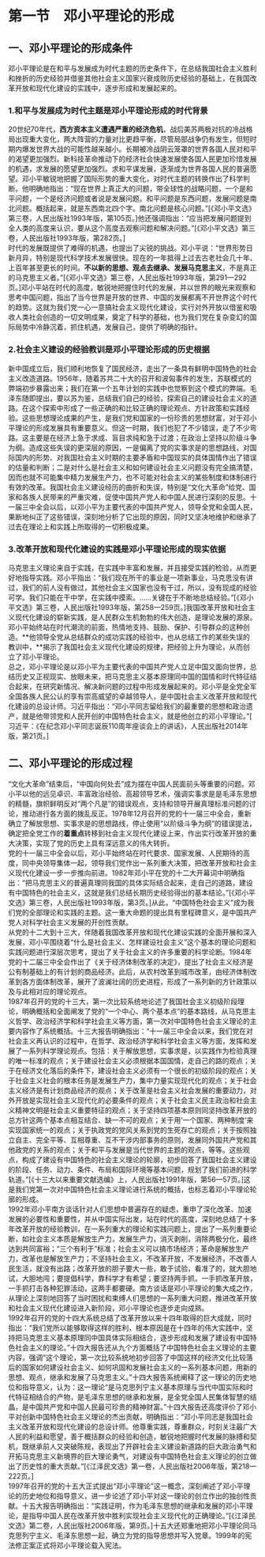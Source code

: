 # 第一节　邓小平理论的形成

## 一、邓小平理论的形成条件

邓小平理论是在和平与发展成为时代主题的历史条件下，在总结我国社会主义胜利和挫折的历史经验并借鉴其他社会主义国家兴衰成败历史经验的基础上，在我国改革开放和现代化建设的实践中，逐步形成和发展起来的。  

### 1.和平与发展成为时代主题是邓小平理论形成的时代背景

20世纪70年代，**西方资本主义遭遇严重的经济危机**，战后美苏两极对抗的冷战格局出现重大变化，两大阵营的力量对比更趋平衡，尽管局部战争仍有发生，但短时期内爆发世界大战的可能性越来越小。长期被冷战阴云笼罩的世界各国人民对和平的渴望更加强烈。新科技革命推动下的经济社会快速发展使各国人民更加珍惜发展的机遇，求发展的愿望更加强烈。求和平谋发展，逐渐成为世界各国人民的普遍愿望。邓小平敏锐地把握了国际形势的重大变化，对时代主题的转换作出了科学判断。他明确地指出：“现在世界上真正大的问题，带全球性的战略问题，一个是和平问题，一个是经济问题或者说是发展问题。和平问题是东西问题，发展问题是南北问题。概括起来，就是东西南北四个字。南北问题是核心问题。”[《邓小平文选》第三卷，人民出版社1993年版，第105页。]他还强调指出：“应当把发展问题提到全人类的高度来认识，要从这个高度去观察问题和解决问题。”[《邓小平文选》第三卷，人民出版社1993年版，第282页。]  
时代的发展既提供了难得的机遇，也提出了尖锐的挑战。邓小平说：“世界形势日新月异，特别是现代科学技术发展很快。现在的一年抵得上过去古老社会几十年、上百年甚至更长的时间。**不以新的思想、观点去继承、发展马克思主义**，不是真正的马克思主义者。”[《邓小平文选》第三卷，人民出版社1993年版，第291—292页。]邓小平站在时代的高度，敏锐地把握住时代的发展，并以世界的眼光来观察和思考中国问题，指出了当今世界是开放的世界、中国的发展都离不开世界这个时代的趋势。这就为我们党一心一意搞社会主义现代化建设，实行对外开放以借鉴和吸收人类社会创造的一切文明成果，奠定了科学的基础，也为我们党在复杂变幻的国际局势中冷静沉着，抓住机遇，发展自己，提供了明确的指针。  

### 2.社会主义建设的经验教训是邓小平理论形成的历史根据

新中国成立后，我们顺利地恢复了国民经济，走出了一条具有鲜明中国特色的社会主义改造道路。1956年，随着苏共二十大的召开和波匈事件的发生，苏联模式的弊端初步暴露出来；我们在第一个五年计划的实践中也觉察到这个模式的弊端。毛泽东随即提出，要以苏为鉴，总结我们自己的经验，探索自己的建设社会主义的道路。在这个探索中形成了一些正确的和比较正确的理论观点、方针政策和实践经验。这些思想理论成果的产生，是我们党和国家的一份珍贵的思想财富，对于邓小平理论的形成发展具有重要意义。但这一时期，我们也犯了不少错误，走了不少弯路。这主要是在经济上急于求成、盲目求纯和急于过渡；在政治上坚持以阶级斗争为纲。造成这些失误的更深层的原因，一是偏离了党的实事求是的思想路线，对国际国内的形势、对我国社会主义时期的主要矛盾和中国现实的具体国情作出了错误的估量和判断；二是对什么是社会主义和如何建设社会主义问题没有完全搞清楚，因而也就不可能集中精力发展生产力，也不可能对社会主义的某些制度和体制进行有效的改革。我国社会主义建设经历的曲折和失误，特别是“文化大革命”给党、国家和各族人民带来的严重灾难，促使中国共产党人和中国人民进行深刻的反思。十一届三中全会以后，以邓小平为主要代表的中国共产党人，领导全党和全国人民，果断地纠正了这些错误，深刻地分析了它出现的原因，同时又坚决地维护和继承了过去在理论上和实践上所取得的一切积极成果。  

### 3.改革开放和现代化建设的实践是邓小平理论形成的现实依据

马克思主义理论来自于实践，在实践中丰富和发展，并且接受实践的检验，从而更好地指导实践。邓小平指出：“我们现在所干的事业是一项新事业，马克思没有讲过，我们的前人没有做过，其他社会主义国家也没有干过，所以，没有现成的经验可学。我们只能在干中学，在实践中摸索。……关键在于不断地总结经验。”[《邓小平文选》第三卷，人民出版社1993年版，第258—259页。]我国改革开放和社会主义现代化建设的崭新实践，是人民群众生机勃勃的伟大创造，是理论发展的源泉。邓小平始终站在时代潮流的前面，热情地支持、鼓励、保护、引导群众的这种创造。**他领导全党从总结群众的成功实践的经验中，也从总结工作的某些失误的教训中，**揭示了我国社会主义现代化建设的规律，把经验上升为理论，从而创立了邓小平理论。  
总之，邓小平理论是以邓小平为主要代表的中国共产党人立足中国又面向世界，总结历史又正视现实、放眼未来，把马克思主义基本原理同中国的国情和时代特征结合起来，在研究新情况、解决新问题的过程中形成发展起来的。邓小平是全党全军全国各族人民公认的享有崇高威望的卓越领导人，是中国社会主义改革开放和现代化建设的总设计师。习近平指出：“邓小平同志留给我们的最重要的思想和政治遗产，就是他带领党和人民开创的中国特色社会主义，就是他创立的邓小平理论。”[ 习近平：《在纪念邓小平同志诞辰110周年座谈会上的讲话》，人民出版社2014年版，第21页。]  

## 二、邓小平理论的形成过程

“文化大革命”结束后，“中国向何处去”成为摆在中国人民面前头等重要的问题。邓小平以他的远见卓识、丰富政治经验、高超领导艺术，强调实事求是是毛泽东思想的精髓，旗帜鲜明反对“两个凡是”的错误观点，支持和领导开展真理标准问题的讨论，推动进行各方面的拨乱反正。1978年12月召开的党的十一届三中全会，重新确立了解放思想、实事求是的思想路线，停止使用“以阶级斗争为纲”的错误提法，确定把全党工作的**着重点**转移到社会主义现代化建设上来，作出实行改革开放的重大决策，实现了党的历史上具有深远意义的伟大转折。  
党的十一届三中全会以后，邓小平始终站在时代要求、国家发展、人民期待的高度，同中央领导集体一起，领导我们党作出一系列重大决策，把改革开放和社会主义现代化建设一步一步推向前进。1982年邓小平在党的十二大开幕词中明确指出：“把马克思主义的普遍真理同我国的具体实际结合起来，走自己的道路，建设有中国特色的社会主义，这就是我们总结长期历史经验得出的基本结论。”[《邓小平文选》第三卷，人民出版社1993年版，第3页。]从此，“中国特色社会主义”成为我们党的全部理论和实践的主题。这一重大命题的提出具有里程碑意义，是中国共产党人对科学社会主义发展的开创性贡献。  
从党的十二大到十三大，伴随着我国改革开放和现代化建设实践的全面开展和深入发展，邓小平围绕着“什么是社会主义、怎样建设社会主义”这个基本的理论问题和实践问题进行深层次思考，提出了关于社会主义的许多重要的科学论断。1984年党的十二届三中全会作出了《关于经济体制改革的决定》，提出了社会主义经济是公有制基础上的有计划的商品经济。此后，从农村改革到城市改革，由经济体制改革到各方面体制改革，展开了波澜壮阔的历史进程，形成了一系列新的方针政策以及与此相对应的理论观点。  
1987年召开的党的十三大，第一次比较系统地论述了我国社会主义初级阶段理论，明确概括和全面阐发了党的“一个中心、两个基本点”的基本路线，从马克思主义哲学、政治经济学和科学社会主义等方面，第一次对中国特色社会主义理论的主要内容作了系统概括。十三大报告明确指出：“十一届三中全会以来，我们党在对社会主义再认识的过程中，在哲学、政治经济学和科学社会主义等方面，发挥和发展了一系列科学理论观点。包括：关于解放思想，实事求是，以实践作为检验真理的唯一标准的观点；关于建设社会主义必须根据本国国情，走自己的路的观点；关于在经济文化落后的条件下，建设社会主义必须有一个很长的初级阶段的观点；关于社会主义社会的根本任务是发展生产力，集中力量实现现代化的观点；关于社会主义经济是有计划商品经济的观点；关于改革是社会主义社会发展的重要动力，对外开放是实现社会主义现代化的必要条件的观点；关于社会主义民主政治和社会主义精神文明是社会主义重要特征的观点；关于坚持四项基本原则同坚持改革开放的总方针这两个基本点相互结合、缺一不可的观点；关于用‘一个国家、两种制度’来实现国家统一的观点；关于执政党的党风关系到党的生死存亡的观点；关于按照独立自主、完全平等、互相尊重、互不干涉内部事务的原则，发展同外国共产党和其他政党的关系的观点；关于和平与发展是当代世界的主题的观点，等等。这些观点，构成了建设有中国特色的社会主义理论的轮廓，初步回答了我国社会主义建设的阶段、任务、动力、条件、布局和国际环境等基本问题，规划了我们前进的科学轨道。”[《十三大以来重要文献选编》上，人民出版社1991年版，第56—57页。]这是我们党第一次对中国特色社会主义理论进行系统的概括，也标志着邓小平理论轮廓的形成。  
1992年邓小平南方谈话针对人们思想中普遍存在的疑虑，重申了深化改革、加速发展的必要性和重要性，并从中国实际出发，站在时代的高度，深刻地总结了十多年改革开放的经验教训，在一系列重大的理论和实践问题上，提出了一系列重要论断，如社会主义本质是解放生产力，发展生产力，消灭剥削，消除两极分化，最终达到共同富裕；“三个有利于”标准；社会主义可以搞市场经济；革命是解放生产力，改革也是解放生产力；不坚持社会主义，不改革开放，不发展经济，不改善人民生活，就没有出路；改革开放的胆子要大一些，敢于试验，看准了的，就大胆地试，大胆地闯；要提倡科学，靠科学才有希望；要坚持两手抓，一手抓改革开放，一手抓打击各种犯罪活动，这两手都要硬。南方谈话是邓小平理论的集大成之作，从理论上深刻地回答了当时困扰和束缚人们思想的一系列重大问题，推进改革开放和社会主义现代化建设进入新阶段，邓小平理论也逐步走向成熟。  
1992年召开的党的十四大系统总结了改革开放以来十四年取得的巨大成就，同时指出：“我们党所以能够取得这样的胜利，根本原因是在十四年的伟大实践中，坚持把马克思主义基本原理同中国具体实际相结合，逐步形成和发展了建设有中国特色社会主义的理论。”十四大报告还从九个方面概括了中国特色社会主义理论的主要内容，强调“这个理论，第一次比较系统地初步回答了中国这样的经济文化比较落后的国家如何建设社会主义、如何巩固和发展社会主义的一系列基本问题，用新的思想、观点，继承和发展了马克思主义。”十四大报告系统阐释了这一理论的历史地位和指导意义，认为：这一理论“是马克思列宁主义基本原理与当代中国实际和时代特征相结合的产物，是毛泽东思想的继承和发展，是全党全国人民集体智慧的结晶，是中国共产党和中国人民最可珍贵的精神财富。”十四大报告还高度评价了邓小平对创新中国特色社会主义理论的杰出贡献，明确指出：“邓小平同志是我国社会主义改革开放和现代化建设的总设计师。他尊重实践，尊重群众，时刻关注最广大人民的利益和愿望，善于概括群众的经验和创造，敏锐地把握时代发展的脉搏和契机，既继承前人又突破陈规，表现出了开辟社会主义建设新道路的巨大政治勇气和开拓马克思主义新境界的巨大理论勇气，对建设有中国特色社会主义理论的创立做出了历史性的重大贡献。”[《江泽民文选》第一卷，人民出版社2006年版，第218—222页。]  
1997年召开的党的十五大正式提出“邓小平理论”这一概念，深刻阐述了邓小平理论的历史地位和指导意义，进一步论述了邓小平对这一理论的创立作出的独创性贡献。十五大报告明确指出：“实践证明，作为毛泽东思想的继承和发展的邓小平理论，是指导中国人民在改革开放中胜利实现社会主义现代化的正确理论。”[《江泽民文选》第二卷，人民出版社2006年版，第9页。]十五大还郑重地把邓小平理论同马克思列宁主义、毛泽东思想一起，确立为党的指导思想并写入党章。1999年的宪法修正案正式将邓小平理论载入宪法。  


